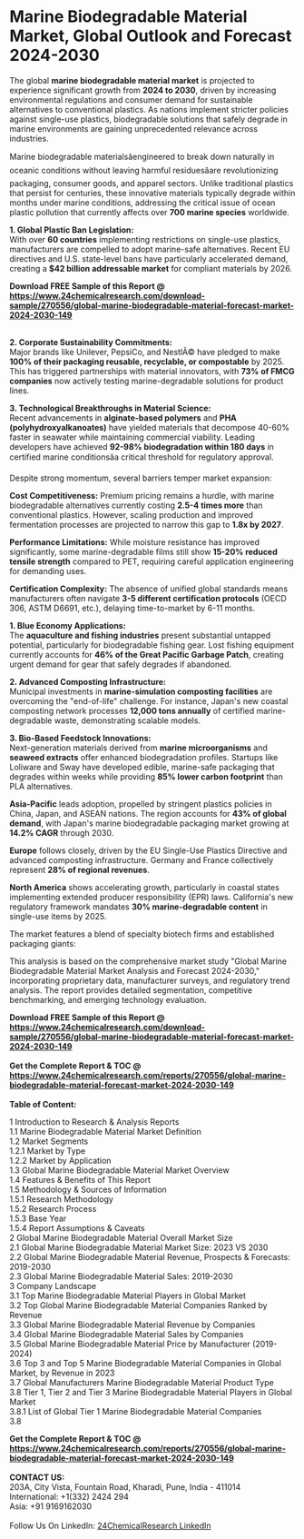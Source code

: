 <h1>Marine Biodegradable Material Market, Global Outlook and Forecast 2024-2030</h1><p>The global <strong>marine biodegradable material market</strong> is projected to experience significant growth from <strong>2024 to 2030</strong>, driven by increasing environmental regulations and consumer demand for sustainable alternatives to conventional plastics. As nations implement stricter policies against single-use plastics, biodegradable solutions that safely degrade in marine environments are gaining unprecedented relevance across industries.</p><p>Marine biodegradable materialsâengineered to break down naturally in oceanic conditions without leaving harmful residuesâare revolutionizing packaging, consumer goods, and apparel sectors. Unlike traditional plastics that persist for centuries, these innovative materials typically degrade within months under marine conditions, addressing the critical issue of ocean plastic pollution that currently affects over <strong>700 marine species</strong> worldwide.</p><p><strong>1. Global Plastic Ban Legislation:</strong><br>
With over <strong>60 countries</strong> implementing restrictions on single-use plastics, manufacturers are compelled to adopt marine-safe alternatives. Recent EU directives and U.S. state-level bans have particularly accelerated demand, creating a <strong>$42 billion addressable market</strong> for compliant materials by 2026.</p><div><b>Download FREE Sample of this Report @ 
            <a href="https://www.24chemicalresearch.com/download-sample/270556/global-marine-biodegradable-material-forecast-market-2024-2030-149">
            https://www.24chemicalresearch.com/download-sample/270556/global-marine-biodegradable-material-forecast-market-2024-2030-149</a></b></div><br><p><strong>2. Corporate Sustainability Commitments:</strong><br>
Major brands like Unilever, PepsiCo, and NestlÃ© have pledged to make <strong>100% of their packaging reusable, recyclable, or compostable</strong> by 2025. This has triggered partnerships with material innovators, with <strong>73% of FMCG companies</strong> now actively testing marine-degradable solutions for product lines.</p><p><strong>3. Technological Breakthroughs in Material Science:</strong><br>
Recent advancements in <strong>alginate-based polymers</strong> and <strong>PHA (polyhydroxyalkanoates)</strong> have yielded materials that decompose 40-60% faster in seawater while maintaining commercial viability. Leading developers have achieved <strong>92-98% biodegradation within 180 days</strong> in certified marine conditionsâa critical threshold for regulatory approval.</p><p>Despite strong momentum, several barriers temper market expansion:</p><p><strong>Cost Competitiveness:</strong> Premium pricing remains a hurdle, with marine biodegradable alternatives currently costing <strong>2.5-4 times more</strong> than conventional plastics. However, scaling production and improved fermentation processes are projected to narrow this gap to <strong>1.8x by 2027</strong>.</p><p><strong>Performance Limitations:</strong> While moisture resistance has improved significantly, some marine-degradable films still show <strong>15-20% reduced tensile strength</strong> compared to PET, requiring careful application engineering for demanding uses.</p><p><strong>Certification Complexity:</strong> The absence of unified global standards means manufacturers often navigate <strong>3-5 different certification protocols</strong> (OECD 306, ASTM D6691, etc.), delaying time-to-market by 6-11 months.</p><p><strong>1. Blue Economy Applications:</strong><br>
The <strong>aquaculture and fishing industries</strong> present substantial untapped potential, particularly for biodegradable fishing gear. Lost fishing equipment currently accounts for <strong>46% of the Great Pacific Garbage Patch</strong>, creating urgent demand for gear that safely degrades if abandoned.</p><p><strong>2. Advanced Composting Infrastructure:</strong><br>
Municipal investments in <strong>marine-simulation composting facilities</strong> are overcoming the "end-of-life" challenge. For instance, Japan's new coastal composting network processes <strong>12,000 tons annually</strong> of certified marine-degradable waste, demonstrating scalable models.</p><p><strong>3. Bio-Based Feedstock Innovations:</strong><br>
Next-generation materials derived from <strong>marine microorganisms</strong> and <strong>seaweed extracts</strong> offer enhanced biodegradation profiles. Startups like Loliware and Sway have developed edible, marine-safe packaging that degrades within weeks while providing <strong>85% lower carbon footprint</strong> than PLA alternatives.</p><p><strong>Asia-Pacific</strong> leads adoption, propelled by stringent plastics policies in China, Japan, and ASEAN nations. The region accounts for <strong>43% of global demand</strong>, with Japan's marine biodegradable packaging market growing at <strong>14.2% CAGR</strong> through 2030.</p><p><strong>Europe</strong> follows closely, driven by the EU Single-Use Plastics Directive and advanced composting infrastructure. Germany and France collectively represent <strong>28% of regional revenues</strong>.</p><p><strong>North America</strong> shows accelerating growth, particularly in coastal states implementing extended producer responsibility (EPR) laws. California's new regulatory framework mandates <strong>30% marine-degradable content</strong> in single-use items by 2025.</p><p>The market features a blend of specialty biotech firms and established packaging giants:</p><p>This analysis is based on the comprehensive market study "Global Marine Biodegradable Material Market Analysis and Forecast 2024-2030," incorporating proprietary data, manufacturer surveys, and regulatory trend analysis. The report provides detailed segmentation, competitive benchmarking, and emerging technology evaluation.</p><div><b>Download FREE Sample of this Report @ 
            <a href="https://www.24chemicalresearch.com/download-sample/270556/global-marine-biodegradable-material-forecast-market-2024-2030-149">
            https://www.24chemicalresearch.com/download-sample/270556/global-marine-biodegradable-material-forecast-market-2024-2030-149</a></b></div><br><div><b>Get the Complete Report & TOC @ 
            <a href="https://www.24chemicalresearch.com/reports/270556/global-marine-biodegradable-material-forecast-market-2024-2030-149">
            https://www.24chemicalresearch.com/reports/270556/global-marine-biodegradable-material-forecast-market-2024-2030-149</a></b></div><br>
            <b>Table of Content:</b><p>1 Introduction to Research & Analysis Reports<br />
    1.1 Marine Biodegradable Material Market Definition<br />
    1.2 Market Segments<br />
        1.2.1 Market by Type<br />
        1.2.2 Market by Application<br />
    1.3 Global Marine Biodegradable Material Market Overview<br />
    1.4 Features & Benefits of This Report<br />
    1.5 Methodology & Sources of Information<br />
        1.5.1 Research Methodology<br />
        1.5.2 Research Process<br />
        1.5.3 Base Year<br />
        1.5.4 Report Assumptions & Caveats<br />
2 Global Marine Biodegradable Material Overall Market Size<br />
    2.1 Global Marine Biodegradable Material Market Size: 2023 VS 2030<br />
    2.2 Global Marine Biodegradable Material Revenue, Prospects & Forecasts: 2019-2030<br />
    2.3 Global Marine Biodegradable Material Sales: 2019-2030<br />
3 Company Landscape<br />
    3.1 Top Marine Biodegradable Material Players in Global Market<br />
    3.2 Top Global Marine Biodegradable Material Companies Ranked by Revenue<br />
    3.3 Global Marine Biodegradable Material Revenue by Companies<br />
    3.4 Global Marine Biodegradable Material Sales by Companies<br />
    3.5 Global Marine Biodegradable Material Price by Manufacturer (2019-2024)<br />
    3.6 Top 3 and Top 5 Marine Biodegradable Material Companies in Global Market, by Revenue in 2023<br />
    3.7 Global Manufacturers Marine Biodegradable Material Product Type<br />
    3.8 Tier 1, Tier 2 and Tier 3 Marine Biodegradable Material Players in Global Market<br />
        3.8.1 List of Global Tier 1 Marine Biodegradable Material Companies<br />
        3.8</p><div><b>Get the Complete Report & TOC @ 
            <a href="https://www.24chemicalresearch.com/reports/270556/global-marine-biodegradable-material-forecast-market-2024-2030-149">
            https://www.24chemicalresearch.com/reports/270556/global-marine-biodegradable-material-forecast-market-2024-2030-149</a></b></div><br><b>CONTACT US:</b><br>
            203A, City Vista, Fountain Road, Kharadi, Pune, India - 411014<br>
            International: +1(332) 2424 294<br>
            Asia: +91 9169162030 <br><br>
            Follow Us On LinkedIn: <a href="https://www.linkedin.com/company/24chemicalresearch/">24ChemicalResearch LinkedIn</a>